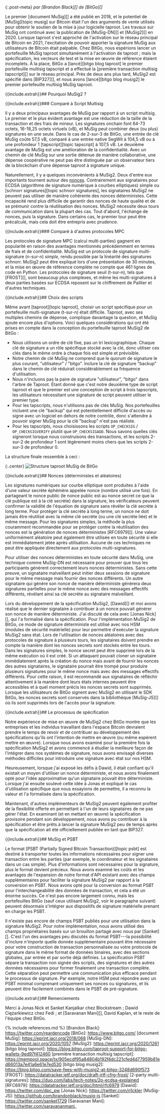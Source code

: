 {:.post-meta}
*par [Brandon Black][] de [BitGo][]*

Le premier [document MuSig][] a été publié en 2018, et le potentiel de [MuSig][topic musig] sur Bitcoin était l'un des arguments
de vente utilisés pour obtenir le soutien de la mise à jour logicielle taproot. Les travaux sur MuSig ont continué avec la
publication de [MuSig-DN][] et [MuSig2][] en 2020.
Lorsque taproot s'est approché de l'activation sur le réseau principal de Bitcoin en 2021, l'excitation de pouvoir apporter
la signature MuSig aux utilisateurs de Bitcoin était palpable. Chez BitGo, nous espérions lancer un portefeuille MuSig taproot
simultanément à l'activation de taproot ; mais la spécification, les vecteurs de test et la mise en œuvre de référence étaient
incomplets. À la place, BitGo a [lancé][bitgo blog taproot] le premier portefeuille multisig tapscript et a effectué la
[première transaction multisig tapscript][] sur le réseau principal. Près de deux ans plus tard, MuSig2 est spécifié dans
[BIP327][], et nous avons [lancé][bitgo blog musig2] le premier portefeuille multisig MuSig taproot.

{{include.extrah}}## Pourquoi MuSig2 ?

{{include.extrah}}### Comparé à Script Multisig

Il y a deux principaux avantages de MuSig par rapport à un script multisig. Le premier et le plus évident avantage est une
réduction de la taille de la transaction et des frais de mineur. Les signatures onchain font 64-73 octets, 16-18,25 octets
virtuels (vB), et MuSig peut combiner deux (ou plus) signatures en une seule. Dans le cas de 2-sur-3 de BitGo, une entrée
de clé MuSig coûte 57,5 vB, comparé à une entrée native SegWit à 104,5 vB ou à une profondeur 1 [tapscript][topic tapscript]
à 107,5 vB. Le deuxième avantage de MuSig est une amélioration de la confidentialité. Avec un chemin de clé MuSig sur une
sortie détenue de manière collaborative, une dépense coopérative ne peut pas être distinguée par un observateur tiers de
la blockchain d'une dépense taproot à signature unique.

Naturellement, il y a quelques inconvénients à MuSig2. Deux d'entre eux importants tournent autour des
[nonces](#nonces-déterministes-et-aléatoires). Contrairement aux signataires pour ECDSA (algorithme de signature numérique à
courbes elliptiques) simple ou [schnorr signatures][topic schnorr signatures], les signataires MuSig2 ne peuvent pas utiliser
de manière cohérente des nonces déterministes. Cette incapacité rend plus difficile de garantir des nonces de haute qualité et
de se prémunir contre la réutilisation des nonces. MuSig2 nécessite deux tours de communication dans la plupart des cas.
Tout d'abord, l'échange de nonces, puis la signature. Dans certains cas, le premier tour peut être précalculé, mais cela doit
être entrepris avec prudence.

{{include.extrah}}### Comparé à d'autres protocoles MPC

Les protocoles de signature MPC (calcul multi-parties) gagnent en popularité en raison des avantages mentionnés précédemment
en termes de frais et de confidentialité. MuSig est un protocole de signature multi-signature (n-sur-n) _simple_, rendu possible
par la linéarité des signatures schnorr. MuSig2 peut être expliqué lors d'une présentation de 30 minutes, et la mise en œuvre
de référence complète ne compte que 461 lignes de code en Python. Les protocoles de signature seuil (t-sur-n), tels que
[FROST][], sont beaucoup plus complexes, et même les multi-signatures à deux parties basées sur ECDSA reposent sur le
chiffrement de Paillier et d'autres techniques.

{{include.extrah}}## Choix des scripts

Même avant [taproot][topic taproot], choisir un script spécifique pour un portefeuille multi-signature (t-sur-n) était difficile.
Taproot, avec ses multiples chemins de dépense, complique davantage la question, et MuSig ajoute encore plus d'options. Voici
quelques considérations qui ont été prises en compte dans la conception du portefeuille taproot MuSig2 de BitGo :

- Nous utilisons un ordre de clé fixe, pas un tri lexicographique. Chaque clé de signature a un rôle spécifique stocké avec
la clé, donc utiliser ces clés dans le même ordre à chaque fois est simple et prévisible.
- Notre chemin de clé MuSig ne comprend que le quorum de signature le plus courant, "utilisateur" / "bitgo". Inclure la clé
de signature "backup" dans le chemin de clé réduirait considérablement sa fréquence d'utilisation.
- Nous n'incluons pas la paire de signature "utilisateur", "bitgo" dans l'arbre de Taproot. Étant donné que c'est notre
deuxième type de script taproot et que le premier est une conception de script à trois tapscripts, les utilisateurs nécessitant
une signature de script peuvent utiliser le premier type.
- Pour les tapscripts, nous n'utilisons pas de clés MuSig. Nos portefeuilles incluent une clé "backup" qui est potentiellement
difficile d'accès ou signe avec un logiciel en dehors de notre contrôle, donc s'attendre à pouvoir signer MuSig pour la clé
"backup" n'est pas réaliste.
- Pour les tapscripts, nous choisissons les scripts `OP_CHECKSIG` / `OP_CHECKSIGVERIFY` plutôt que `OP_CHECKSIGADD`. Nous savons
quelles clés signeront lorsque nous construisons des transactions, et les scripts 2-sur-2 de profondeur 1 sont légèrement moins
chers que les scripts 2-sur-3 de profondeur 0.

La structure finale ressemble à ceci :

{:.center}
![Structure taproot MuSig de BitGo](/img/posts/bitgo-musig/musig-taproot-tree.png)

{{include.extrah}}## Nonces (déterministes et aléatoires)

Les signatures numériques sur courbe elliptique sont produites à l'aide d'une valeur secrète éphémère appelée nonce (nombre
utilisé une fois). En partageant le nonce public (le nonce public est au nonce secret ce que la clé publique est à la clé secrète)
dans la signature, les vérificateurs peuvent confirmer la validité de l'équation de signature sans révéler la clé secrète à
long terme. Pour protéger la clé secrète à long terme, un nonce ne doit jamais être réutilisé avec la même clé secrète (ou une
clé secrète liée) et le même message. Pour les signatures simples, la méthode la plus couramment recommandée pour se protéger
contre la réutilisation des nonces est la génération de nonces déterministes [RFC6979][]. Une valeur uniformément aléatoire peut
également être utilisée en toute sécurité si elle est immédiatement jetée après utilisation. Aucune de ces techniques ne peut
être appliquée directement aux protocoles multi-signatures.

Pour utiliser des nonces déterministes en toute sécurité dans MuSig, une technique comme MuSig-DN est nécessaire pour prouver
que tous les participants génèrent correctement leurs nonces déterministes. Sans cette preuve, un signataire malveillant peut
initier deux sessions de signature pour le même message mais fournir des nonces différents. Un autre signataire qui génère
son nonce de manière déterministe générera deux signatures partielles pour le même nonce avec des messages effectifs différents,
révélant ainsi sa clé secrète au signataire malveillant.

Lors du développement de la spécification MuSig2, [Dawid][] et moi avons réalisé que le dernier signataire à contribuer à un
nonce pouvait générer son nonce de manière déterministe. J'ai discuté de cela avec [Jonas Nick][], qui l'a formalisé dans la
spécification. Pour l'implémentation MuSig2 de BitGo, ce mode de signature déterministe est utilisé avec nos HSM (modules de
sécurité matérielle) pour leur permettre d'exécuter la signature MuSig2 sans état.
Lors de l'utilisation de nonces aléatoires avec des protocoles de signature à plusieurs tours, les signataires doivent prendre
en compte la manière dont les nonces secrets sont stockés entre les tours. Dans les signatures simples, le nonce secret peut
être supprimé lors de la même exécution où il est créé. Si un attaquant pouvait cloner un signataire immédiatement après la
création du nonce mais avant de fournir les nonces des autres signataires, le signataire pourrait être trompé pour produire
plusieurs signatures pour le même nonce mais avec des messages effectifs différents. Pour cette raison, il est recommandé aux
signataires de réfléchir attentivement à la manière dont leurs états internes peuvent être accessibles et à quel moment précis
les nonces secrets sont supprimés. Lorsque les utilisateurs de BitGo signent avec MuSig2 en utilisant le SDK BitGo, les nonces
secrets sont conservés dans la bibliothèque [MuSig-JS][] où ils sont supprimés lors de l'accès pour la signature.

{{include.extrah}}## Le processus de spécification

Notre expérience de mise en œuvre de MuSig2 chez BitGo montre que les entreprises et les individus travaillant dans l'espace
Bitcoin devraient prendre le temps de revoir et de contribuer au développement des spécifications qu'ils ont l'intention de
mettre en œuvre (ou même espèrent mettre en œuvre). Lorsque nous avons examiné pour la première fois la spécification MuSig2
et avons commencé à étudier la meilleure façon de l'intégrer dans nos systèmes de signature, nous avons envisagé diverses
méthodes difficiles pour introduire une signature avec état sur nos HSM.

Heureusement, lorsque j'ai exposé les défis à Dawid, il était confiant qu'il existait un moyen d'utiliser un nonce déterministe,
et nous avons finalement opté pour l'idée approximative qu'un signataire pouvait être déterministe. Lorsque j'ai ensuite soulevé
cette idée à Jonas et expliqué le cas d'utilisation spécifique que nous essayions de permettre, il a reconnu la valeur et l'a
formalisée dans la spécification.

Maintenant, d'autres implémenteurs de MuSig2 peuvent également profiter de la flexibilité offerte en permettant à l'un de leurs
signataires de ne pas gérer l'état. En examinant (et en mettant en œuvre) la spécification provisoire pendant son développement,
nous avons pu contribuer à la spécification et être prêts à lancer la signature MuSig2 peu de temps après que la spécification
ait été officiellement publiée en tant que BIP327.

{{include.extrah}}## MuSig et PSBT

Le format [PSBT (Partially Signed Bitcoin Transaction)][topic psbt] est destiné à transporter toutes les informations nécessaires
pour signer une transaction entre les parties (par exemple, le coordinateur et les signataires dans un cas simple). Plus
d'informations sont nécessaires pour la signature, plus le format devient précieux. Nous avons examiné les coûts et les avantages
de l'expansion de notre format d'API existant avec des champs supplémentaires pour faciliter la signature MuSig2 par rapport à la
conversion en PSBT. Nous avons opté pour la conversion au format PSBT pour l'interchangeabilité des données de transaction, et
cela a été un énorme succès. Ce n'est pas encore largement connu, mais les portefeuilles BitGo (sauf ceux utilisant MuSig2, voir
le paragraphe suivant) peuvent désormais s'intégrer aux dispositifs de signature matérielle prenant en charge les PSBT.

Il n'existe pas encore de champs PSBT publiés pour une utilisation dans la signature MuSig2. Pour notre implémentation, nous avons
utilisé des champs propriétaires basés sur un brouillon partagé avec nous par [Sanket][]. C'est l'un des avantages peu discutés
du format PSBT---la possibilité d'inclure _n'importe_ quelle donnée supplémentaire pouvant être nécessaire pour votre construction
de transaction personnalisée ou votre protocole de signature dans le même format de données binaires, avec des sections globales,
par entrée et par sortie déjà définies. La spécification PSBT sépare la transaction non signée des scripts, des signatures et des
autres données nécessaires pour former finalement une transaction complète. Cette séparation peut permettre une communication plus
efficace pendant le processus de signature. Par exemple, notre HSM peut répondre avec un PSBT minimal comprenant uniquement ses
nonces ou signatures, et ils peuvent être facilement combinés dans le PSBT de pré-signature.

{{include.extrah}}## Remerciements

Merci à Jonas Nick et Sanket Kanjalkar chez Blockstream ; Dawid Ciężarkiewicz chez Fedi ; et [Saravanan Mani][], David Kaplan,
et le reste de l'équipe chez BitGo.

{% include references.md %}
[Brandon Black]: https://twitter.com/reardencode
[BitGo]: https://www.bitgo.com/
[document MuSig]: https://eprint.iacr.org/2018/068
[MuSig-DN]: https://eprint.iacr.org/2020/1057
[MuSig2]: https://eprint.iacr.org/2020/1261
[bitgo blog taproot]: https://blog.bitgo.com/taproot-support-for-bitgo-wallets-9ed97f412460
[première transaction multisig tapscript]: https://mempool.space/tx/905ecdf95a84804b192f4dc221cfed4d77959b81ed66013a7e41a6e61e7ed530
[bitgo blog musig2]: https://blog.bitgo.com/save-fees-with-musig2-at-bitgo-3248d690f573
[FROST]: https://datatracker.ietf.org/doc/draft-irtf-cfrg-frost/
[2-party multi-signatures]: https://duo.com/labs/tech-notes/2p-ecdsa-explained
[RFC6979]: https://datatracker.ietf.org/doc/html/rfc6979
[Dawid]: https://twitter.com/dpc_pw
[Jonas Nick]: https://twitter.com/n1ckler
[MuSig-JS]: https://github.com/brandonblack/musig-js
[Sanket]: https://twitter.com/sanket1729
[Saravanan Mani]: https://twitter.com/saravananmani_